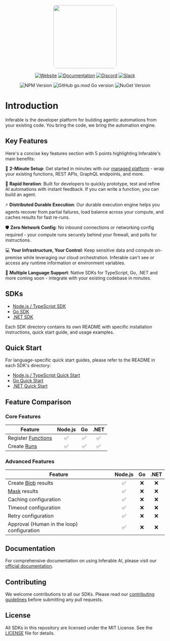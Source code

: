 <p align="center">
  <img src="https://a.inferable.ai/logo-hex.png" width="200" style="border-radius: 10px" />
</p>

<div align="center">

[![Website](https://img.shields.io/badge/website-inferable.ai-blue)](https://inferable.ai) [![Documentation](https://img.shields.io/badge/docs-inferable.ai-brightgreen)](https://docs.inferable.ai/) [![Discord](https://img.shields.io/badge/community-Discord-blue)](https://go.inferable.ai/discord) [![Slack](https://img.shields.io/badge/enterprise-Slack-blue)](https://go.inferable.ai/slack)

![NPM Version](https://img.shields.io/npm/v/inferable?color=32CD32) ![GitHub go.mod Go version](https://img.shields.io/github/go-mod/go-version/inferablehq/inferable?filename=sdk-go%2Fgo.mod&color=32CD32) ![NuGet Version](https://img.shields.io/nuget/v/inferable?color=32CD32)

</div>

# Introduction

Inferable is the developer platform for building agentic automations from your existing code. You bring the code, we bring the automation engine.

## Key Features

Here's a concise key features section with 5 points highlighting Inferable's main benefits:

🚀 **2-Minute Setup**: Get started in minutes with our [managed platform](https://app.inferable.ai) - wrap your existing functions, REST APIs, GraphQL endpoints, and more.

🔄 **Rapid Iteration**: Built for developers to quickly prototype, test and refine AI automations with instant feedback. If you can write a function, you can build an agent.

⚡️ **Distributed Durable Execution**: Our durable execution engine helps you agents recover from partial failures, load balance across your compute, and caches results for fast re-runs.

🛡️ **Zero Network Config**: No inbound connections or networking config required - your compute runs securely behind your firewall, and polls for instructions.

💻 **Your Infrastructure, Your Control**: Keep sensitive data and compute on-premise while leveraging our cloud orchestration. Inferable can't see or access any runtime information or environment variables.

🔌 **Multiple Language Support**: Native SDKs for TypeScript, Go, .NET and more coming soon - integrate with your existing codebase in minutes.

## SDKs

- [Node.js / TypeScript SDK](./sdk-node/README.md)
- [Go SDK](./sdk-go/README.md)
- [.NET SDK](./sdk-dotnet/README.md)

Each SDK directory contains its own README with specific installation instructions, quick start guide, and usage examples.

## Quick Start

For language-specific quick start guides, please refer to the README in each SDK's directory:

- [Node.js / TypeScript Quick Start](./sdk-node/README.md#quick-start)
- [Go Quick Start](./sdk-go/README.md#quick-start)
- [.NET Quick Start](./sdk-dotnet/README.md#quick-start)

## Feature Comparison

### Core Features

| Feature                                                         | Node.js | Go  | .NET |
| --------------------------------------------------------------- | :-----: | :-: | :--: |
| Register [Functions](https://docs.inferable.ai/pages/functions) |   ✅    | ✅  |  ✅  |
| Create [Runs](https://docs.inferable.ai/pages/runs)             |   ✅    | ✅  |  ✅  |

### Advanced Features

| Feature                                                               | Node.js | Go  | .NET |
| --------------------------------------------------------------------- | :-----: | :-: | :--: |
| Create [Blob](https://docs.inferable.ai/pages/functions#blob) results      |   ✅    | ❌  |  ❌  |
| [Mask](https://docs.inferable.ai/pages/functions#masked) results           |   ✅    | ❌  |  ❌  |
| Caching configuration                                     |   ✅    | ❌  |  ❌  |
| Timeout configuration                                     |   ✅    | ❌  |  ❌  |
| Retry configuration                                     |   ✅    | ❌  |  ❌  |
| Approval (Human in the loop) configuration               |   ✅    | ❌  |  ❌  |

## Documentation

For comprehensive documentation on using Inferable AI, please visit our [official documentation](https://docs.inferable.ai/).

## Contributing

We welcome contributions to all our SDKs. Please read our [contributing guidelines](./CONTRIBUTING.md) before submitting any pull requests.

## License

All SDKs in this repository are licensed under the MIT License. See the [LICENSE](./LICENSE) file for details.
